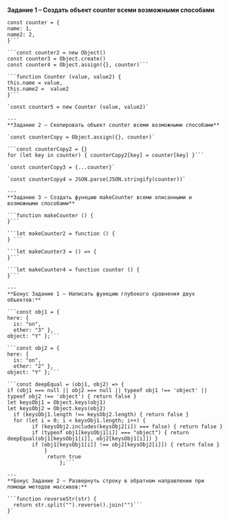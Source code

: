 **Задание 1 – Создать объект counter всеми возможными способами**
```
const counter = {
name: 1,
name2: 2,
}```

```const counter2 = new Object()
const counter3 = Object.create()
const counter4 = Object.assign({}, counter)```

```function Counter (value, value2) { 
this.name = value,
this.name2 =  value2
}```

`const counter5 = new Counter (value, value2)`

---
**Задание 2 – Скопировать объект counter всеми возможными способами**

`const counterCopy = Object.assign({}, counter)`

```const counterCopy2 = {}
for (let key in counter) { counterCopy2[key] = counter[key] }```

`const counterCopy3 = {...counter}`

`const counterCopy4 = JSON.parse(JSON.stringify(counter))`

---
**Задание 3 – Создать функцию makeCounter всеми описанными и возможными способами**

```function makeCounter () {
}```

```let makeCounter2 = function () {
} ```

```let makeCounter3 = () => {
}```

```let makeCounter4 = function counter () {  
}```

---
**Бонус Задание 1 – Написать функцию глубокого сравнения двух объектов:**

```const obj1 = { 
here: { 
  is: "on", 
  other: "3" }, 
object: "Y" };```

```const obj2 = { 
here: { 
  is: "on", 
  other: "2" }, 
object: "Y" };```

```const deepEqual = (obj1, obj2) => {
if (obj1 === null || obj2 === null || typeof obj1 !== 'object' || typeof obj2 !== 'object') { return false }
let keysObj1 = Object.keys(obj1)
let keysObj2 = Object.keys(obj2)
  if (keysObj1.length !== keysObj2.length) { return false }
  for (let i = 0; i < keysObj1.length; i++) {
        if (keysObj2.includes(keysObj2[i]) === false) { return false }
        if (typeof obj1[keysObj1[i]] === "object") { return deepEqual(obj1[keysObj1[i]], obj2[keysObj1[i]]) }
        if (obj1[keysObj1[i]] !== obj2[keysObj2[i]]) { return false }
            }
             return true
                 };```

---
**Бонус Задание 2 – Развернуть строку в обратном направлении при помощи методов массивов:**

```function reverseStr(str) {
  return str.split("").reverse().join("")```
}`
